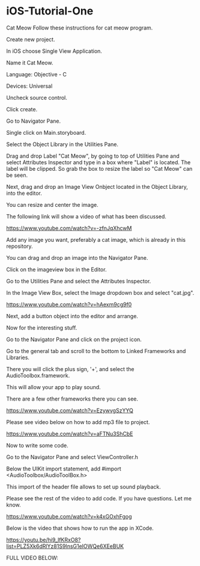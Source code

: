# iOS-Tutorial-One
Cat Meow
Follow these instructions for cat meow program.

Create new  project.

In iOS choose Single View Application.

Name it Cat Meow.

Language: Objective - C

Devices: Universal

Uncheck source control.

Click create.

Go to Navigator Pane.

Single click on Main.storyboard.

Select the Object Library in the Utilities Pane.

Drag and drop Label "Cat Meow", by going to top of Utilities Pane and select Attributes Inspector and type in a box where "Label" is located.
The label will be clipped.  So grab the box to resize the label so "Cat Meow" can be seen.

Next, drag and drop an Image View Onbject located in the Object Library, into the editor.

You can resize and center the image.

The following link will show a video of what has been discussed.

https://www.youtube.com/watch?v=-zfnJqXhcwM

Add any image you want, preferably a cat image, which is already in this repository.

You can drag and drop an image into the Navigator Pane.

Click on the imageview box in the Editor.

Go to the Utilities Pane and select the Attributes Inspector.

In the Image View Box, select the Image dropdown box and select "cat.jpg".

https://www.youtube.com/watch?v=hAexm9cg9f0

Next, add a button object into the editor and arrange.

Now for the interesting stuff.

Go to the Navigator Pane and click on the project icon.

Go to the general tab and scroll to the bottom to Linked Frameworks and Libraries.

There you will click the plus sign, '+', and select the AudioToolbox.framework.

This will allow your app to play sound.

There are a few other frameworks there you can see.

https://www.youtube.com/watch?v=EzywvgSzYYQ

Please see video below on how to add mp3 file to project.

https://www.youtube.com/watch?v=aFTNu3ShCbE

Now to write some code.

Go to the Navigator Pane and select ViewController.h

Below the UIKit import statement, add #import <AudioToolbox/AudioToolBox.h>

This import of the header file allows to set up sound playback.

Please see the rest of the video to add code.  If you have questions.  Let me know.

https://www.youtube.com/watch?v=k4xGOxhFgog

Below is the video that shows how to run the app in XCode.

https://youtu.be/hi9_lfKRxO8?list=PLZ5Xk6dRlYz81S9InsG1eIOWQe6XEeBUK

FULL VIDEO BELOW:
